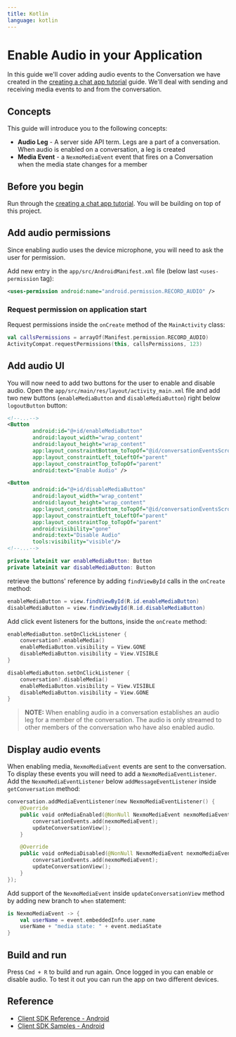 ```yaml
---
title: Kotlin
language: kotlin
---
```


# Enable Audio in your Application

In this guide we'll cover adding audio events to the Conversation we have created in the [creating a chat app tutorial](/client-sdk/tutorials/in-app-messaging/introduction/kotlin) guide. We'll deal with sending and receiving media events to and from the conversation.

## Concepts

This guide will introduce you to the following concepts:

- **Audio Leg** - A server side API term. Legs are a part of a conversation. When audio is enabled on a conversation, a leg is created
- **Media Event** - a `NexmoMediaEvent` event that fires on a Conversation when the media state changes for a member

## Before you begin

Run through the [creating a chat app tutorial](/client-sdk/tutorials/in-app-messaging/introduction/kotlin). You will be building on top of this project.

## Add audio permissions

Since enabling audio uses the device microphone, you will need to ask the user for permission. 

Add new entry in the `app/src/AndroidManifest.xml` file (below last `<uses-permission` tag):

```xml
<uses-permission android:name="android.permission.RECORD_AUDIO" />
```

### Request permission on application start

Request permissions inside the `onCreate` method of the `MainActivity` class:

```kotlin
val callsPermissions = arrayOf(Manifest.permission.RECORD_AUDIO)
ActivityCompat.requestPermissions(this, callsPermissions, 123)
```

## Add audio UI

You will now need to add two buttons for the user to enable and disable audio. Open the `app/src/main/res/layout/activity_main.xml` file and add two new buttons (`enableMediaButton` and `disableMediaButton`) right below `logoutButton` button:

```xml
<!--...-->
<Button
        android:id="@+id/enableMediaButton"
        android:layout_width="wrap_content"
        android:layout_height="wrap_content"
        app:layout_constraintBottom_toTopOf="@id/conversationEventsScrollView"
        app:layout_constraintLeft_toLeftOf="parent"
        app:layout_constraintTop_toTopOf="parent"
        android:text="Enable Audio" />

<Button
        android:id="@+id/disableMediaButton"
        android:layout_width="wrap_content"
        android:layout_height="wrap_content"
        app:layout_constraintBottom_toTopOf="@id/conversationEventsScrollView"
        app:layout_constraintLeft_toLeftOf="parent"
        app:layout_constraintTop_toTopOf="parent"
        android:visibility="gone"
        android:text="Disable Audio"
        tools:visibility="visible"/>
<!--...-->
```

```kotlin
private lateinit var enableMediaButton: Button
private lateinit var disableMediaButton: Button
```

retrieve the buttons' reference by adding `findViewById` calls in the `onCreate` method:

```java
enableMediaButton = view.findViewById(R.id.enableMediaButton)
disableMediaButton = view.findViewById(R.id.disableMediaButton)
```

Add click event listeners for the buttons, inside the `onCreate` method:

```kotlin
enableMediaButton.setOnClickListener {
    conversation?.enableMedia()
    enableMediaButton.visibility = View.GONE
    disableMediaButton.visibility = View.VISIBLE
}

disableMediaButton.setOnClickListener {
    conversation?.disableMedia()
    enableMediaButton.visibility = View.VISIBLE
    disableMediaButton.visibility = View.GONE
}
```

> **NOTE:** When enabling audio in a conversation establishes an audio leg for a member of the conversation. The audio is only streamed to other members of the conversation who have also enabled audio.

## Display audio events

When enabling media, `NexmoMediaEvent` events are sent to the conversation. To display these events you will need to add a `NexmoMediaEventListener`. Add the `NexmoMediaEventListener` below `addMessageEventListener` inside `getConversation` method:

```kotlin
conversation.addMediaEventListener(new NexmoMediaEventListener() {
    @Override
    public void onMediaEnabled(@NonNull NexmoMediaEvent nexmoMediaEvent) {
        conversationEvents.add(nexmoMediaEvent);
        updateConversationView();
    }

    @Override
    public void onMediaDisabled(@NonNull NexmoMediaEvent nexmoMediaEvent) {
        conversationEvents.add(nexmoMediaEvent);
        updateConversationView();
    }
});
```

Add support of the `NexmoMediaEvent` inside `updateConversationView` method by adding new branch to `when` statement:

```kotlin
is NexmoMediaEvent -> {
    val userName = event.embeddedInfo.user.name
    userName + "media state: " + event.mediaState
}
```

## Build and run

Press `Cmd + R` to build and run again. Once logged in you can enable or disable audio. To test it out you can run the app on two different devices.

## Reference

* [Client SDK Reference - Android](/sdk/client-sdk/android)
* [Client SDK Samples - Android](https://github.com/nexmo-community/client-sdk-android-samples)